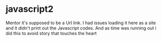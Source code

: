 # javascript2

Mentor it's supposed to be a Url link. I had issues loading it here as a site and it didn't print out the Javascript codes. And as time was running out i did this to avoid story that touches the heart
